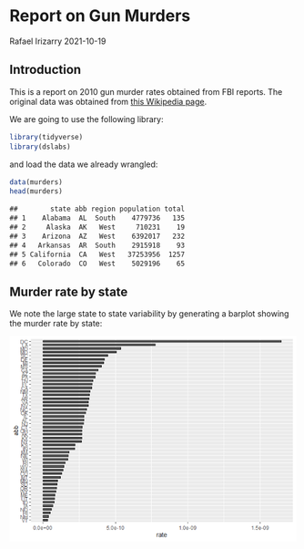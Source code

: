 Report on Gun Murders
================
Rafael Irizarry
2021-10-19

## Introduction

This is a report on 2010 gun murder rates obtained from FBI reports. The
original data was obtained from [this Wikipedia
page](https://en.wikipedia.org/wiki/Murder_in_the_United_States_by_state).

We are going to use the following library:

``` r
library(tidyverse)
library(dslabs)
```

and load the data we already wrangled:

``` r
data(murders)
head(murders)
```

    ##        state abb region population total
    ## 1    Alabama  AL  South    4779736   135
    ## 2     Alaska  AK   West     710231    19
    ## 3    Arizona  AZ   West    6392017   232
    ## 4   Arkansas  AR  South    2915918    93
    ## 5 California  CA   West   37253956  1257
    ## 6   Colorado  CO   West    5029196    65

## Murder rate by state

We note the large state to state variability by generating a barplot
showing the murder rate by state:

![](Texto_files/figure-gfm/murder-rate-by-state-1.png)<!-- -->
